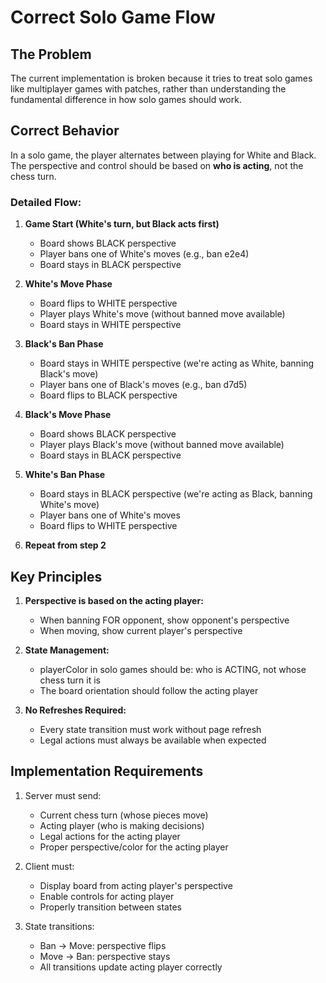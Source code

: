 # Correct Solo Game Flow

## The Problem

The current implementation is broken because it tries to treat solo games like multiplayer games with patches, rather than understanding the fundamental difference in how solo games should work.

## Correct Behavior

In a solo game, the player alternates between playing for White and Black. The perspective and control should be based on **who is acting**, not the chess turn.

### Detailed Flow:

1. **Game Start (White's turn, but Black acts first)**
   - Board shows BLACK perspective
   - Player bans one of White's moves (e.g., ban e2e4)
   - Board stays in BLACK perspective

2. **White's Move Phase**
   - Board flips to WHITE perspective
   - Player plays White's move (without banned move available)
   - Board stays in WHITE perspective

3. **Black's Ban Phase**
   - Board stays in WHITE perspective (we're acting as White, banning Black's move)
   - Player bans one of Black's moves (e.g., ban d7d5)
   - Board flips to BLACK perspective

4. **Black's Move Phase**
   - Board shows BLACK perspective
   - Player plays Black's move (without banned move available)
   - Board stays in BLACK perspective

5. **White's Ban Phase**
   - Board stays in BLACK perspective (we're acting as Black, banning White's move)
   - Player bans one of White's moves
   - Board flips to WHITE perspective

6. **Repeat from step 2**

## Key Principles

1. **Perspective is based on the acting player:**
   - When banning FOR opponent, show opponent's perspective
   - When moving, show current player's perspective

2. **State Management:**
   - playerColor in solo games should be: who is ACTING, not whose chess turn it is
   - The board orientation should follow the acting player

3. **No Refreshes Required:**
   - Every state transition must work without page refresh
   - Legal actions must always be available when expected

## Implementation Requirements

1. Server must send:
   - Current chess turn (whose pieces move)
   - Acting player (who is making decisions)
   - Legal actions for the acting player
   - Proper perspective/color for the acting player

2. Client must:
   - Display board from acting player's perspective
   - Enable controls for acting player
   - Properly transition between states

3. State transitions:
   - Ban → Move: perspective flips
   - Move → Ban: perspective stays
   - All transitions update acting player correctly
